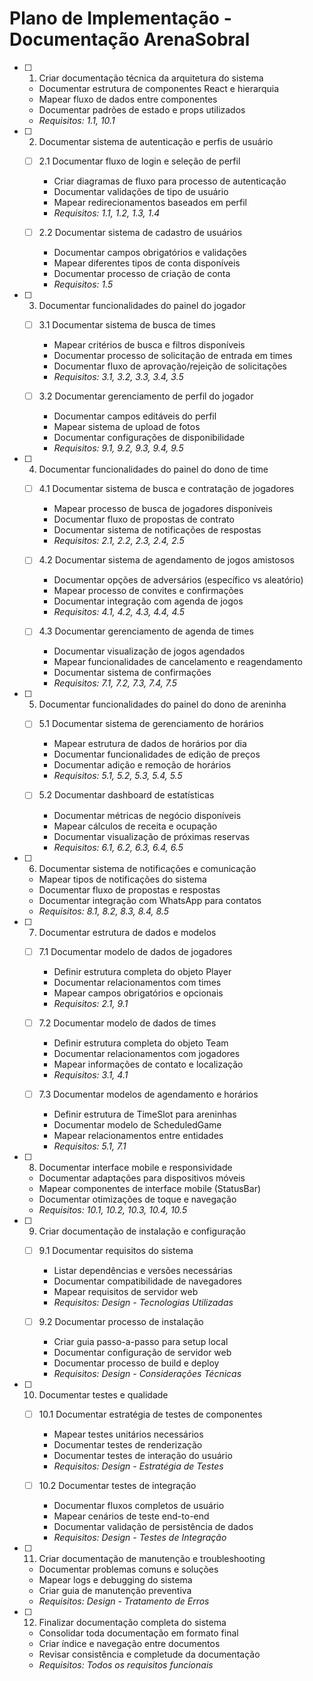 # Plano de Implementação - Documentação ArenaSobral

- [ ] 1. Criar documentação técnica da arquitetura do sistema
  - Documentar estrutura de componentes React e hierarquia
  - Mapear fluxo de dados entre componentes
  - Documentar padrões de estado e props utilizados
  - _Requisitos: 1.1, 10.1_

- [ ] 2. Documentar sistema de autenticação e perfis de usuário
  - [ ] 2.1 Documentar fluxo de login e seleção de perfil
    - Criar diagramas de fluxo para processo de autenticação
    - Documentar validações de tipo de usuário
    - Mapear redirecionamentos baseados em perfil
    - _Requisitos: 1.1, 1.2, 1.3, 1.4_

  - [ ] 2.2 Documentar sistema de cadastro de usuários
    - Documentar campos obrigatórios e validações
    - Mapear diferentes tipos de conta disponíveis
    - Documentar processo de criação de conta
    - _Requisitos: 1.5_

- [ ] 3. Documentar funcionalidades do painel do jogador
  - [ ] 3.1 Documentar sistema de busca de times
    - Mapear critérios de busca e filtros disponíveis
    - Documentar processo de solicitação de entrada em times
    - Documentar fluxo de aprovação/rejeição de solicitações
    - _Requisitos: 3.1, 3.2, 3.3, 3.4, 3.5_

  - [ ] 3.2 Documentar gerenciamento de perfil do jogador
    - Documentar campos editáveis do perfil
    - Mapear sistema de upload de fotos
    - Documentar configurações de disponibilidade
    - _Requisitos: 9.1, 9.2, 9.3, 9.4, 9.5_

- [ ] 4. Documentar funcionalidades do painel do dono de time
  - [ ] 4.1 Documentar sistema de busca e contratação de jogadores
    - Mapear processo de busca de jogadores disponíveis
    - Documentar fluxo de propostas de contrato
    - Documentar sistema de notificações de respostas
    - _Requisitos: 2.1, 2.2, 2.3, 2.4, 2.5_

  - [ ] 4.2 Documentar sistema de agendamento de jogos amistosos
    - Documentar opções de adversários (específico vs aleatório)
    - Mapear processo de convites e confirmações
    - Documentar integração com agenda de jogos
    - _Requisitos: 4.1, 4.2, 4.3, 4.4, 4.5_

  - [ ] 4.3 Documentar gerenciamento de agenda de times
    - Documentar visualização de jogos agendados
    - Mapear funcionalidades de cancelamento e reagendamento
    - Documentar sistema de confirmações
    - _Requisitos: 7.1, 7.2, 7.3, 7.4, 7.5_

- [ ] 5. Documentar funcionalidades do painel do dono de areninha
  - [ ] 5.1 Documentar sistema de gerenciamento de horários
    - Mapear estrutura de dados de horários por dia
    - Documentar funcionalidades de edição de preços
    - Documentar adição e remoção de horários
    - _Requisitos: 5.1, 5.2, 5.3, 5.4, 5.5_

  - [ ] 5.2 Documentar dashboard de estatísticas
    - Documentar métricas de negócio disponíveis
    - Mapear cálculos de receita e ocupação
    - Documentar visualização de próximas reservas
    - _Requisitos: 6.1, 6.2, 6.3, 6.4, 6.5_

- [ ] 6. Documentar sistema de notificações e comunicação
  - Mapear tipos de notificações do sistema
  - Documentar fluxo de propostas e respostas
  - Documentar integração com WhatsApp para contatos
  - _Requisitos: 8.1, 8.2, 8.3, 8.4, 8.5_

- [ ] 7. Documentar estrutura de dados e modelos
  - [ ] 7.1 Documentar modelo de dados de jogadores
    - Definir estrutura completa do objeto Player
    - Documentar relacionamentos com times
    - Mapear campos obrigatórios e opcionais
    - _Requisitos: 2.1, 9.1_

  - [ ] 7.2 Documentar modelo de dados de times
    - Definir estrutura completa do objeto Team
    - Documentar relacionamentos com jogadores
    - Mapear informações de contato e localização
    - _Requisitos: 3.1, 4.1_

  - [ ] 7.3 Documentar modelos de agendamento e horários
    - Definir estrutura de TimeSlot para areninhas
    - Documentar modelo de ScheduledGame
    - Mapear relacionamentos entre entidades
    - _Requisitos: 5.1, 7.1_

- [ ] 8. Documentar interface mobile e responsividade
  - Documentar adaptações para dispositivos móveis
  - Mapear componentes de interface mobile (StatusBar)
  - Documentar otimizações de toque e navegação
  - _Requisitos: 10.1, 10.2, 10.3, 10.4, 10.5_

- [ ] 9. Criar documentação de instalação e configuração
  - [ ] 9.1 Documentar requisitos do sistema
    - Listar dependências e versões necessárias
    - Documentar compatibilidade de navegadores
    - Mapear requisitos de servidor web
    - _Requisitos: Design - Tecnologias Utilizadas_

  - [ ] 9.2 Documentar processo de instalação
    - Criar guia passo-a-passo para setup local
    - Documentar configuração de servidor web
    - Documentar processo de build e deploy
    - _Requisitos: Design - Considerações Técnicas_

- [ ] 10. Documentar testes e qualidade
  - [ ] 10.1 Documentar estratégia de testes de componentes
    - Mapear testes unitários necessários
    - Documentar testes de renderização
    - Documentar testes de interação do usuário
    - _Requisitos: Design - Estratégia de Testes_

  - [ ] 10.2 Documentar testes de integração
    - Documentar fluxos completos de usuário
    - Mapear cenários de teste end-to-end
    - Documentar validação de persistência de dados
    - _Requisitos: Design - Testes de Integração_

- [ ] 11. Criar documentação de manutenção e troubleshooting
  - Documentar problemas comuns e soluções
  - Mapear logs e debugging do sistema
  - Criar guia de manutenção preventiva
  - _Requisitos: Design - Tratamento de Erros_

- [ ] 12. Finalizar documentação completa do sistema
  - Consolidar toda documentação em formato final
  - Criar índice e navegação entre documentos
  - Revisar consistência e completude da documentação
  - _Requisitos: Todos os requisitos funcionais_
